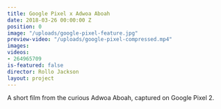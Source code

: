 ```yaml
---
title: Google Pixel x Adwoa Aboah
date: 2018-03-26 00:00:00 Z
position: 0
image: "/uploads/google-pixel-feature.jpg"
preview-video: "/uploads/google-pixel-compressed.mp4"
images: 
videos:
- 264965709
is-featured: false
director: Rollo Jackson
layout: project
---
```


A short film from the curious Adwoa Aboah, captured on Google Pixel 2.